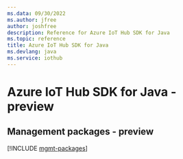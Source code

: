 ```yaml
---
ms.data: 09/30/2022
ms.author: jfree
author: joshfree
description: Reference for Azure IoT Hub SDK for Java
ms.topic: reference
title: Azure IoT Hub SDK for Java
ms.devlang: java
ms.service: iothub
---
```

# Azure IoT Hub SDK for Java - preview

## Management packages - preview
[!INCLUDE [mgmt-packages](iot-hub-mgmt-index.md)]